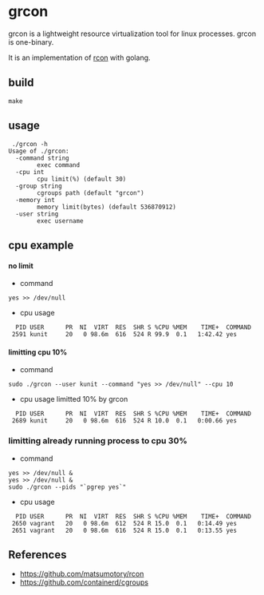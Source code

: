 # grcon

grcon is a lightweight resource virtualization tool for linux processes. grcon is one-binary.


It is an implementation of [rcon](https://github.com/matsumotory/rcon) with golang.

## build
```
make
```

## usage
```
 ./grcon -h
Usage of ./grcon:
  -command string
        exec command
  -cpu int
        cpu limit(%) (default 30)
  -group string
        cgroups path (default "grcon")
  -memory int
        memory limit(bytes) (default 536870912)
  -user string
        exec username
```

## cpu example

#### no limit

- command
```
yes >> /dev/null
```

- cpu usage
```
  PID USER      PR  NI  VIRT  RES  SHR S %CPU %MEM    TIME+  COMMAND
 2591 kunit     20   0 98.6m  616  524 R 99.9  0.1   1:42.42 yes
```

#### limitting cpu 10%

- command
```
sudo ./grcon --user kunit --command "yes >> /dev/null" --cpu 10
```

- cpu usage limitted 10% by grcon
```
  PID USER      PR  NI  VIRT  RES  SHR S %CPU %MEM    TIME+  COMMAND
 2689 kunit     20   0 98.6m  616  524 R 10.0  0.1   0:00.66 yes
```

### limitting already running process to cpu 30%

- command
```
yes >> /dev/null &
yes >> /dev/null &
sudo ./grcon --pids "`pgrep yes`"
```

- cpu usage
```
  PID USER      PR  NI  VIRT  RES  SHR S %CPU %MEM    TIME+  COMMAND
 2650 vagrant   20   0 98.6m  612  524 R 15.0  0.1   0:14.49 yes
 2651 vagrant   20   0 98.6m  616  524 R 15.0  0.1   0:13.55 yes
```

## References

- https://github.com/matsumotory/rcon
- https://github.com/containerd/cgroups
